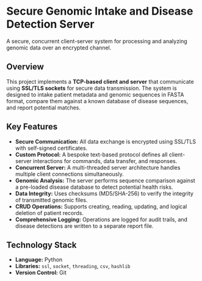 # Secure Genomic Intake and Disease Detection Server

A secure, concurrent client-server system for processing and analyzing genomic data over an encrypted channel.

## Overview

This project implements a **TCP-based client and server** that communicate using **SSL/TLS sockets** for secure data transmission. The system is designed to intake patient metadata and genomic sequences in FASTA format, compare them against a known database of disease sequences, and report potential matches.

## Key Features

*   **Secure Communication:** All data exchange is encrypted using SSL/TLS with self-signed certificates.
*   **Custom Protocol:** A bespoke text-based protocol defines all client-server interactions for commands, data transfer, and responses.
*   **Concurrent Server:** A multi-threaded server architecture handles multiple client connections simultaneously.
*   **Genomic Analysis:** The server performs sequence comparison against a pre-loaded disease database to detect potential health risks.
*   **Data Integrity:** Uses checksums (MD5/SHA-256) to verify the integrity of transmitted genomic files.
*   **CRUD Operations:** Supports creating, reading, updating, and logical deletion of patient records.
*   **Comprehensive Logging:** Operations are logged for audit trails, and disease detections are written to a separate report file.

## Technology Stack

*   **Language:** Python
*   **Libraries:** `ssl`, `socket`, `threading`, `csv`, `hashlib`
*   **Version Control:** Git
